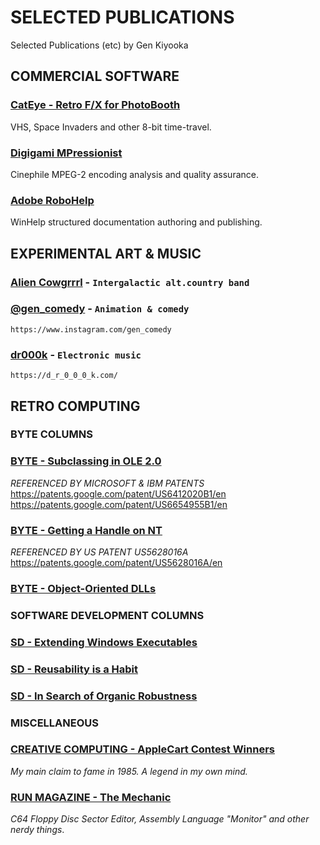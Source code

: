 # SELECTED PUBLICATIONS
Selected Publications (etc) by Gen Kiyooka

## COMMERCIAL SOFTWARE ##

### [CatEye - Retro F/X for PhotoBooth](CatEye/README.md) ###
VHS, Space Invaders and other 8-bit time-travel.

### [Digigami MPressionist](Digigami/README.md) ###
Cinephile MPEG-2 encoding analysis and quality assurance.

### [Adobe RoboHelp](RoboHelp/README.md) ###
WinHelp structured documentation authoring and publishing. 

## EXPERIMENTAL ART & MUSIC ##

### [Alien Cowgrrrl](http://aliencowgrrrl.ca) - `Intergalactic alt.country band`

### [@gen_comedy](https://www.instagram.com/gen_comedy/) - `Animation & comedy`

`https://www.instagram.com/gen_comedy`

### [dr000k](https://music.apple.com/us/album/freeway-overdrive-single-feat-m5-r0b0t-single/1695416598) - `Electronic music`

`https://d_r_0_0_0_k.com/`

## RETRO COMPUTING
### BYTE COLUMNS
### [**BYTE - Subclassing in OLE 2.0**](BYTE-MAGAZINE/199401%20BYTE%20-%20Subclassing%20in%20OLE%202.0%20-%20KIYOOKA%20GEN.pdf)

*REFERENCED BY MICROSOFT & IBM PATENTS*  
https://patents.google.com/patent/US6412020B1/en  
https://patents.google.com/patent/US6654955B1/en  

### [**BYTE - Getting a Handle on NT**](BYTE-MAGAZINE/199305%20BYTE%20-%20Getting%20a%20Handle%20on%20NT%20-%20KIYOOKA%20GEN.pdf)

*REFERENCED BY US PATENT US5628016A*  
https://patents.google.com/patent/US5628016A/en

### [**BYTE - Object-Oriented DLLs**](BYTE-MAGAZINE/199212%20BYTE%20-%20Object%20Oriented%20DLLs%20-%20KIYOOKA%20GEN.pdf)

### SOFTWARE DEVELOPMENT COLUMNS
### [**SD - Extending Windows Executables**](SD-MAGAZINE/SD.1993.11%20Extending%20Windows%20Executables%20-%20KIYOOKA%20GEN.pdf)

### [**SD - Reusability is a Habit**](SD-MAGAZINE/SD.1994.03%20Reusability%20is%20a%20Habit%20-%20KIYOOKA%20GEN.pdf)

### [**SD - In Search of Organic Robustness**](SD-MAGAZINE/SD.1994.05%20In%20Search%20of%20Organic%20Robustness%20-%20KIYOOKA%20GEN.pdf)  


### MISCELLANEOUS

### [**CREATIVE COMPUTING - AppleCart Contest Winners**](1980s/CREATIVECOMPUTING_SEPTEMBER_1985%20-%20AppleCart%20Contest%20Winners.pdf)
*My main claim to fame in 1985. A legend in my own mind.*

### [**RUN MAGAZINE - The Mechanic**](1980s/RUN_APRIL_1986%20-%20THE%20MECHANIC.pdf)  
*C64 Floppy Disc Sector Editor, Assembly Language "Monitor" and other nerdy things*.


